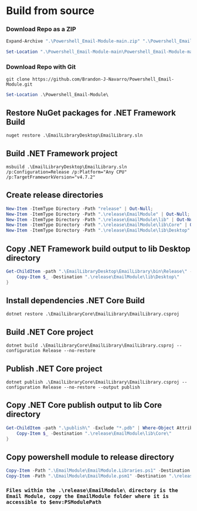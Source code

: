 # Build from source

### Download Repo as a ZIP
```powershell
Expand-Archive ".\Powershell_Email-Module-main.zip" ".\Powershell_Email-Module-main"
```

```powershell
Set-Location ".\Powershell_Email-Module-main\Powershell_Email-Module-main\"
```

### Download Repo with Git
```
git clone https://github.com/Brandon-J-Navarro/Powershell_Email-Module.git
```

```powershell
Set-Location .\Powershell_Email-Module\
```

## Restore NuGet packages for .NET Framework Build
```
nuget restore .\EmailLibraryDesktop\EmailLibrary.sln
```

## Build .NET Framework project
```
msbuild .\EmailLibraryDesktop\EmailLibrary.sln /p:Configuration=Release /p:Platform="Any CPU" /p:TargetFrameworkVersion="v4.7.2"
```

## Create release directories
```powershell
New-Item -ItemType Directory -Path "release" | Out-Null;
New-Item -ItemType Directory -Path ".\release\EmailModule" | Out-Null;
New-Item -ItemType Directory -Path ".\release\EmailModule\lib" | Out-Null;
New-Item -ItemType Directory -Path ".\release\EmailModule\lib\Core" | Out-Null;
New-Item -ItemType Directory -Path ".\release\EmailModule\lib\Desktop" | Out-Null;
```

## Copy .NET Framework build output to lib Desktop directory
```powershell
Get-ChildItem -path ".\EmailLibraryDesktop\EmailLibrary\bin\Release\" -Recurse -Exclude "*.pdb" | ForEach-Object {
    Copy-Item $_ -Destination ".\release\EmailModule\lib\Desktop\"
}
```

## Install dependencies .NET Core Build
```
dotnet restore .\EmailLibraryCore\EmailLibrary\EmailLibrary.csproj
```

## Build .NET Core project
```
dotnet build .\EmailLibraryCore\EmailLibrary\EmailLibrary.csproj --configuration Release --no-restore
```

## Publish .NET Core project
```
dotnet publish .\EmailLibraryCore\EmailLibrary\EmailLibrary.csproj --configuration Release --no-restore --output publish
```

## Copy .NET Core publish output to lib Core directory
```powershell
Get-ChildItem -path ".\publish\" -Exclude "*.pdb" | Where-Object Attributes -ne Directory | ForEach-Object {
    Copy-Item $_ -Destination ".\release\EmailModule\lib\Core\"
}
```

## Copy powershell module to release directory
```powershell
Copy-Item -Path ".\EmailModule\EmailModule.Libraries.ps1" -Destination ".\release\EmailModule\"
Copy-Item -Path ".\EmailModule\EmailModule.psm1" -Destination ".\release\EmailModule\"
```

### `Files within the .\release\EmailModule\ directory is the Email Module, copy the EmailModule folder where it is accessible to $env:PSModulePath`
